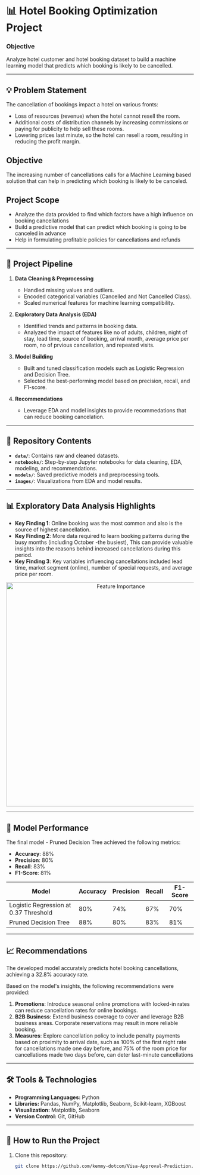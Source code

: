 # 📊 Hotel Booking Optimization Project

### **Objective**  
Analyze hotel customer and  hotel booking  dataset to build a machine learning model that predicts which booking is likely to be cancelled.  

---

## 💡 Problem Statement 
The cancellation of bookings impact a hotel on various fronts:
* Loss of resources (revenue) when the hotel cannot resell the room.
* Additional costs of distribution channels by increasing commissions or paying for publicity to help sell these rooms.
* Lowering prices last minute, so the hotel can resell a room, resulting in reducing the profit margin.

## Objective
The increasing number of cancellations calls for a Machine Learning based solution that can help in predicting which booking is likely to be canceled. 

## Project Scope
* Analyze the data provided to find which factors have a high influence on booking cancellations
* Build a predictive model that can predict which booking is going to be canceled in advance
* Help in formulating profitable policies for cancellations and refunds

---

## 🔧 Project Pipeline  
1. **Data Cleaning & Preprocessing**  
   - Handled missing values and outliers.
   - Encoded categorical variables (Cancelled and Not Cancelled Class).
   - Scaled numerical features for machine learning compatibility.

2. **Exploratory Data Analysis (EDA)**  
   - Identified trends and patterns in booking data.
   - Analyzed the impact of features like no of adults, children, night of stay, lead time, source of booking, arrival month, average price per room, no of prvious cancellation, and repeated visits.

3. **Model Building**  
   - Built and tuned classification models such as Logistic Regression and Decision Tree.  
   - Selected the best-performing model based on precision, recall, and F1-score.

4. **Recommendations**  
   - Leverage EDA and model insights to provide recommedations that can reduce booking cancelation.

---

## 📂 Repository Contents  
- **`data/`**: Contains raw and cleaned datasets.  
- **`notebooks/`**: Step-by-step Jupyter notebooks for data cleaning, EDA, modeling, and recommendations.  
- **`models/`**: Saved predictive models and preprocessing tools.  
- **`images/`**: Visualizations from EDA and model results.  

---

## 📊 Exploratory Data Analysis Highlights  
- **Key Finding 1**: Online booking was the most common and also is the source of highest cancellation.  
- **Key Finding 2**: More data required to learn booking patterns during the busy months (including October -the busiest), This can provide valuable insights into the reasons behind increased cancellations during this period. 
- **Key Finding 3**: Key variables influencing cancellations included lead time, market segment (online), number of special requests, and average price per room. 

<p align="center">
  <img src="images/feature_importance.png" alt="Feature Importance" width="600">
</p>

---

## 🤖 Model Performance  
The final model - Pruned Decision Tree achieved the following metrics:
- **Accuracy**: 88%  
- **Precision**: 80%  
- **Recall**: 83%  
- **F1-Score**: 81%  

| Model               | Accuracy | Precision | Recall | F1-Score |
|---------------------|----------|-----------|--------|----------|
| Logistic Regression at 0.37 Threshold | 80%      | 74%       | 67%    | 70%      |
| Pruned Decision Tree       | 88%      | 80%       | 83%    | 81%      |

---

## 📈 Recommendations  
The developed model accurately predicts hotel booking cancellations, achieving a 32.8% accuracy rate. 

Based on the model's insights, the following recommendations were provided:
1. **Promotions**: Introduce seasonal online promotions with locked-in rates can reduce cancellation rates for online bookings.  
2. **B2B Business**: Extend business coverage to cover and leverage B2B business areas. Corporate reservations may result in more reliable booking.  
3. **Measures**: Explore cancellation policy to include penalty payments based on proximity to arrival date, such as 100% of the first night rate for cancellations made one day before, and 75% of the room price for cancellations made two days before, can deter last-minute cancellations  

---

## 🛠 Tools & Technologies  
- **Programming Languages:** Python  
- **Libraries:** Pandas, NumPy, Matplotlib, Seaborn, Scikit-learn, XGBoost  
- **Visualization:** Matplotlib, Seaborn  
- **Version Control:** Git, GitHub  

---

## 🚀 How to Run the Project  
1. Clone this repository:
   ```bash
   git clone https://github.com/kemmy-dotcom/Visa-Approval-Prediction.git
